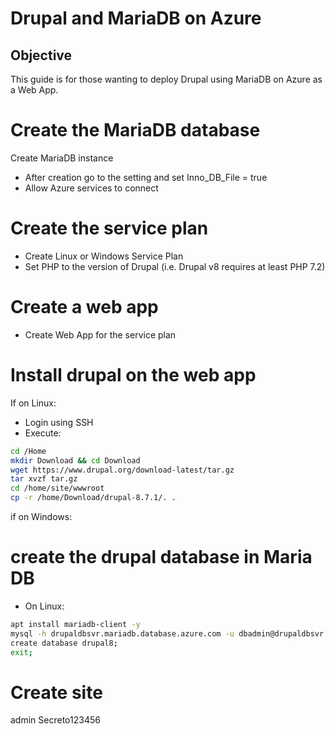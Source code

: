 # Drupal and MariaDB on Azure

## Objective

This guide is for those wanting to deploy Drupal using MariaDB on Azure as a Web App.

<!--
## Web App
Deploying Drupal to a Web App on Azure using MariaDb
Site=drupalapp2
DB=drupaldbsvr2
-->

# Create the MariaDB database
Create MariaDB instance
  - After creation go to the setting and set Inno_DB_File = true
  - Allow Azure services to connect

# Create the service plan
- Create Linux or Windows Service Plan
- Set PHP to the version of Drupal (i.e. Drupal v8 requires at least PHP 7.2)

# Create a web app
- Create Web App for the service plan

# Install drupal on the web app
If on Linux:
- Login using SSH
- Execute:
```bash
cd /Home
mkdir Download && cd Download
wget https://www.drupal.org/download-latest/tar.gz
tar xvzf tar.gz
cd /home/site/wwwroot
cp -r /home/Download/drupal-8.7.1/. .
```

if on Windows:

# create the drupal database in Maria DB

- On Linux:

```bash
apt install mariadb-client -y
mysql -h drupaldbsvr.mariadb.database.azure.com -u dbadmin@drupaldbsvr -p 
create database drupal8;
exit;
```

# Create site
admin
Secreto123456
